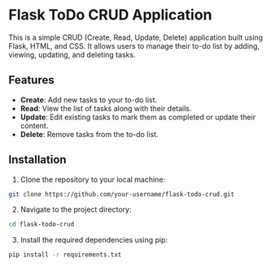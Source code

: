 # Flask ToDo CRUD Application

This is a simple CRUD (Create, Read, Update, Delete) application built using Flask, HTML, and CSS. It allows users to manage their to-do list by adding, viewing, updating, and deleting tasks.

## Features

- **Create**: Add new tasks to your to-do list.
- **Read**: View the list of tasks along with their details.
- **Update**: Edit existing tasks to mark them as completed or update their content.
- **Delete**: Remove tasks from the to-do list.

## Installation

1. Clone the repository to your local machine:
```bash
git clone https://github.com/your-username/flask-todo-crud.git
```
2. Navigate to the project directory:
```bash
cd flask-todo-crud
```
3. Install the required dependencies using pip:
```bash
pip install -r requirements.txt
```
